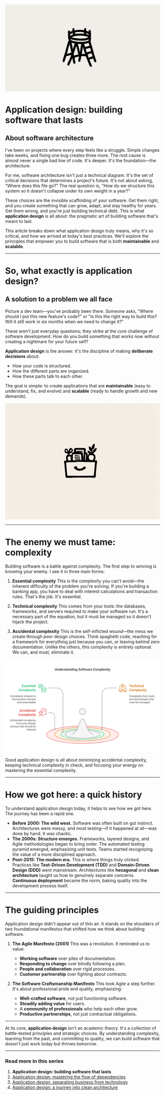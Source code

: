 ![](assets/thumbnail.jpg)

# Application design: building software that lasts

## About software architecture

I've been on projects where every step feels like a struggle. Simple changes take weeks, and fixing one bug creates three more. The root cause is almost never a single bad line of code. It's deeper. It's the foundation—the architecture.

For me, software architecture isn't just a technical diagram. It's the set of critical decisions that determines a project's future. It's not about asking, "Where does this file go?" The real question is, "How do we structure this system so it doesn't collapse under its own weight in a year?"

These choices are the invisible scaffolding of your software. Get them right, and you create something that can grow, adapt, and stay healthy for years. Get them wrong, and you're just building technical debt. This is what **application design** is all about: the pragmatic art of building software that's meant to last.

This article breaks down what application design truly means, why it's so critical, and how we arrived at today's best practices. We'll explore the principles that empower you to build software that is both **maintainable** and **scalable**.

---

# So, what exactly is application design?

## A solution to a problem we all face

Picture a dev team—you've probably been there. Someone asks, "Where should I put this new feature's code?" or "Is this the right way to build this? Will it still work in six months when we need to change it?"

These aren't just everyday questions; they strike at the core challenge of software development. How do you build something that works now without creating a nightmare for your future self?

**Application design** is the answer. It's the discipline of making **deliberate decisions** about:

- How your code is structured.
- How the different parts are organized.
- How these parts talk to each other.

The goal is simple: to create applications that are **maintainable** (easy to understand, fix, and evolve) and **scalable** (ready to handle growth and new demands).

![](assets/application-complexity.jpg)

---

# The enemy we must tame: complexity

Building software is a battle against complexity. The first step to winning is knowing your enemy. I see it in three main forms:

1. **Essential complexity**
    This is the complexity you can't avoid—the inherent difficulty of the problem you're solving. If you're building a banking app, you have to deal with interest calculations and transaction rules. That's the job. It's essential.

2. **Technical complexity**
    This comes from your tools: the databases, frameworks, and servers required to make your software run. It's a necessary part of the equation, but it must be managed so it doesn't hijack the project.

3. **Accidental complexity**
    This is the self-inflicted wound—the mess we create through poor design choices. Think spaghetti code, reaching for a framework for everything just because you can, or leaving behind zero documentation. Unlike the others, this complexity is entirely optional. We can, and must, eliminate it.

![](assets/complexity-levels.svg)

Good application design is all about minimizing accidental complexity, keeping technical complexity in check, and focusing your energy on mastering the essential complexity.

---

# How we got here: a quick history

To understand application design today, it helps to see how we got here. The journey has been a rapid one.

- **Before 2000: The wild west.**
    Software was often built on gut instinct. Architectures were messy, and most testing—if it happened at all—was done by hand. It was chaotic.
- **The 2000s: Structure emerges.**
    Frameworks, layered designs, and Agile methodologies began to bring order. The automated testing pyramid emerged, emphasizing unit tests. Teams started recognizing the value of a more disciplined approach.
- **Post-2015: The modern era.**
    This is where things truly clicked. Practices like **Test-Driven Development (TDD)** and **Domain-Driven Design (DDD)** went mainstream. Architectures like **hexagonal** and **clean architecture** taught us how to genuinely separate concerns. **Continuous deployment** became the norm, baking quality into the development process itself.

---

# The guiding principles

Application design didn't appear out of thin air. It stands on the shoulders of two foundational manifestos that shifted how we think about building software.

1. **The Agile Manifesto (2001)**
    This was a revolution. It reminded us to value:
    - **Working software** over piles of documentation.
    - **Responding to change** over blindly following a plan.
    - **People and collaboration** over rigid processes.
    - **Customer partnership** over fighting about contracts.

2. **The Software Craftsmanship Manifesto**
    This took Agile a step further. It's about professional pride and quality, emphasizing:
    - **Well-crafted software**, not just functioning software.
    - **Steadily adding value** for users.
    - A **community of professionals** who help each other grow.
    - **Productive partnerships**, not just contractual obligations.

---

At its core, **application design** isn't an academic theory. It's a collection of battle-tested principles and strategic choices. By understanding complexity, learning from the past, and committing to quality, we can build software that doesn't just work today but thrives tomorrow.

---

### Read more in this series

1.  **Application design: building software that lasts**
2.  [Application design: mastering the flow of dependencies](https://www.jterrazz.com/articles/10-software-design-1-mastering-dependencies)
3.  [Application design: separating business from technology](https://www.jterrazz.com/articles/11-software-design-2-hexagonal-architecture)
4.  [Application design: a journey into clean architecture](https://www.jterrazz.com/articles/12-software-design-3-clean-architecture-in-practice)

